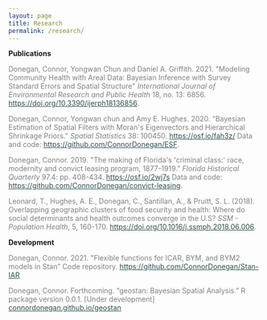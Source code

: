 ```yaml
---
layout: page
title: Research
permalink: /research/
---
```


**Publications**

<p style="color:Gray">Donegan, Connor, Yongwan Chun and Daniel A. Griffith. 2021. "Modeling Community Health with Areal Data: Bayesian Inference with Survey Standard Errors and Spatial Structure" <em>International Journal of Environmental Research and Public Health</em> 18, no. 13: 6856. <a style="color:DarkSlateGray" href="https://nam02.safelinks.protection.outlook.com/?url=https%3A%2F%2Fwww.mdpi.com%2F1660-4601%2F18%2F13%2F6856%2Fhtm&amp;data=04%7C01%7CConnor.Donegan%40UTDallas.edu%7C6a789b765f014b70c15308d93871af86%7C8d281d1d9c4d4bf7b16e032d15de9f6c%7C0%7C0%7C637602883212906229%7CUnknown%7CTWFpbGZsb3d8eyJWIjoiMC4wLjAwMDAiLCJQIjoiV2luMzIiLCJBTiI6Ik1haWwiLCJXVCI6Mn0%3D%7C1000&amp;sdata=PKevZqbmISlO2NLsrZltUEugKg1AQm8Cj7RbgSuyt8k%3D&amp;reserved=0">https://doi.org/10.3390/ijerph18136856</a>.</p>

<p style="color:Gray">Donegan, Connor, Yongwan chun and Amy E. Hughes. 2020. “Bayesian Estimation of Spatial Filters with Moran's Eigenvectors and Hierarchical Shrinkage Priors.” <em>Spatial Statistics</em> 38: 100450. <a style="color:DarkSlateGray" href="https://osf.io/fah3z">https://osf.io/fah3z/</a> Data and code: <a style="color:DarkSlateGray" href="https://github.com/ConnorDonegan/ESF">https://github.com/ConnorDonegan/ESF</a>.</p>

<p style="color:Gray">Donegan, Connor. 2019. "The making of Florida's 'criminal class:' race, modernity and convict leasing program, 1877-1919." <em>Florida Historical Quarterly</em> 97.4: pp. 408-434. <a style="color:DarkSlateGray" href="https://osf.io/2wj7s" download>https://osf.io/2wj7s</a> Data and code: <a style="color:DarkSlateGray" href="https://github.com/ConnorDonegan/convict-leasing" download>https://github.com/ConnorDonegan/convict-leasing</a>.</p>

<p style="color:Gray">Leonard, T., Hughes, A. E., Donegan, C., Santillan, A., &amp; Pruitt, S. L. (2018). Overlapping geographic clusters of food security and health: Where do social determinants and health outcomes converge in the U.S? <em>SSM - Population Health</em>, 5, 160-170. <a style="color:DarkSlateGray" href="https://doi.org/10.1016/j.ssmph.2018.06.006">https://doi.org/10.1016/j.ssmph.2018.06.006</a>.</p>


**Development**

<p style="color:Gray">Donegan, Connor. 2021. "Flexible functions for ICAR, BYM, and BYM2 models in Stan” Code repository. <a style="color:DarkSlateGray" href="https://github.com/ConnorDonegan/Stan-IAR">https://github.com/ConnorDonegan/Stan-IAR</a> </p>

<p style="color:Gray">Donegan, Connor. Forthcoming. “geostan: Bayesian Spatial Analysis.” R package version 0.0.1. [Under development] <a style="color:DarkSlateGray" href="{{ site.baseurl }}/geostan">connordonegan.github.io/geostan</a> </p>

